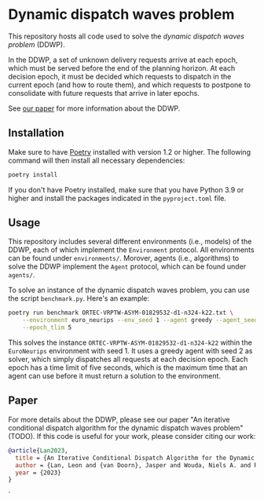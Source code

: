 # Dynamic dispatch waves problem
This repository hosts all code used to solve the *dynamic dispatch waves problem* (DDWP). 

In the DDWP, a set of unknown delivery requests arrive at each epoch, which must be served before the end of the planning horizon. 
At each decision epoch, it must be decided which requests to dispatch in the current epoch (and how to route them), and which requests to postpone to consolidate with future requests that arrive in later epochs.

See [our paper](#paper) for more information about the DDWP. 


## Installation
Make sure to have [Poetry](https://python-poetry.org/) installed with version 1.2 or higher. 
The following command will then install all necessary dependencies:

```bash
poetry install
```


If you don't have Poetry installed, make sure that you have Python 3.9 or higher and install the packages indicated in the `pyproject.toml` file. 

## Usage

This repository includes several different environments (i.e., models) of the DDWP, each of which implement the `Environment` protocol. 
All environments can be found under `environments/`.
Morover, agents (i.e., algorithms) to solve the DDWP implement the `Agent` protocol, which can be found under `agents/`.

To solve an instance of the dynamic dispatch waves problem, you can use the script `benchmark.py`. Here's an example:

``` bash
poetry run benchmark ORTEC-VRPTW-ASYM-01829532-d1-n324-k22.txt \
    --environment euro_neurips --env_seed 1 --agent greedy --agent_seed 2 \
    --epoch_tlim 5
```

This solves the instance `ORTEC-VRPTW-ASYM-01829532-d1-n324-k22` within the `EuroNeurips` environment with seed 1. 
It uses a greedy agent with seed 2 as solver, which simply dispatches all requests at each decision epoch.
Each epoch has a time limit of five seconds, which is the maximum time that an agent can use before it must return a solution to the environment.

## Paper

For more details about the DDWP, please see our paper "An iterative conditional dispatch algorithm for the dynamic dispatch waves problem" (TODO). If this code is useful for your work, please consider citing our work:

``` bibtex
@article{Lan2023,
  title = {An Iterative Conditional Dispatch Algorithm for the Dynamic Dispatch Waves Problem},
  author = {Lan, Leon and {van Doorn}, Jasper and Wouda, Niels A. and Rijal, Arpan and Bhulai, Sandjai},
  year = {2023}
}
```

`

